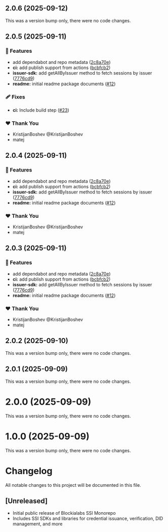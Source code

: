 ## 2.0.6 (2025-09-12)

This was a version bump only, there were no code changes.

## 2.0.5 (2025-09-11)

### 🚀 Features

- add dependabot and repo metadata ([2c8a70e](https://github.com/Blockia-Labs/blockialabs-ssi/commit/2c8a70e))
- **ci:** add publish support from actions ([bcbfcb2](https://github.com/Blockia-Labs/blockialabs-ssi/commit/bcbfcb2))
- **issuer-sdk:** add getAllByIssuer method to fetch sessions by issuer ([7776cd9](https://github.com/Blockia-Labs/blockialabs-ssi/commit/7776cd9))
- **readme:** initial readme package documents ([#12](https://github.com/Blockia-Labs/blockialabs-ssi/pull/12))

### 🩹 Fixes

- **ci:** Include build step ([#23](https://github.com/Blockia-Labs/blockialabs-ssi/pull/23))

### ❤️ Thank You

- KristijanBoshev @KristijanBoshev
- matej

## 2.0.4 (2025-09-11)

### 🚀 Features

- add dependabot and repo metadata ([2c8a70e](https://github.com/Blockia-Labs/blockialabs-ssi/commit/2c8a70e))
- **ci:** add publish support from actions ([bcbfcb2](https://github.com/Blockia-Labs/blockialabs-ssi/commit/bcbfcb2))
- **issuer-sdk:** add getAllByIssuer method to fetch sessions by issuer ([7776cd9](https://github.com/Blockia-Labs/blockialabs-ssi/commit/7776cd9))
- **readme:** initial readme package documents ([#12](https://github.com/Blockia-Labs/blockialabs-ssi/pull/12))

### ❤️ Thank You

- KristijanBoshev @KristijanBoshev
- matej

## 2.0.3 (2025-09-11)

### 🚀 Features

- add dependabot and repo metadata ([2c8a70e](https://github.com/Blockia-Labs/blockialabs-ssi/commit/2c8a70e))
- **ci:** add publish support from actions ([bcbfcb2](https://github.com/Blockia-Labs/blockialabs-ssi/commit/bcbfcb2))
- **issuer-sdk:** add getAllByIssuer method to fetch sessions by issuer ([7776cd9](https://github.com/Blockia-Labs/blockialabs-ssi/commit/7776cd9))
- **readme:** initial readme package documents ([#12](https://github.com/Blockia-Labs/blockialabs-ssi/pull/12))

### ❤️ Thank You

- KristijanBoshev @KristijanBoshev
- matej

## 2.0.2 (2025-09-10)

This was a version bump only, there were no code changes.

## 2.0.1 (2025-09-09)

This was a version bump only, there were no code changes.

# 2.0.0 (2025-09-09)

This was a version bump only, there were no code changes.

# 1.0.0 (2025-09-09)

This was a version bump only, there were no code changes.

# Changelog

All notable changes to this project will be documented in this file.

## [Unreleased]

- Initial public release of Blockialabs SSI Monorepo
- Includes SSI SDKs and libraries for credential issuance, verification, DID management, and more
